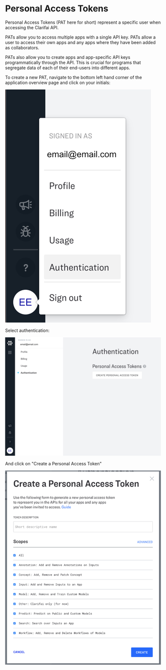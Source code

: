 # Personal Access Tokens

Personal Access Tokens \(PAT here for short\) represent a specific user when accessing the Clarifai API.

PATs allow you to access multiple apps with a single API key. PATs allow a user to access their own apps and any apps where they have been added as collaborators.

PATs also allow you to create apps and app-specific API keys programmatically through the API. This is crucial for programs that segregate data of each of their end-users into different apps.

To create a new PAT, navigate to the bottom left hand corner of the application overview page and click on your initials:

![](../../.gitbook/assets/navigate_authentication%20%282%29%20%282%29%20%283%29%20%284%29%20%284%29%20%284%29%20%283%29%20%281%29%20%284%29.jpg)

Select authentication:

![](../../.gitbook/assets/authentication_screen%20%282%29%20%282%29%20%283%29%20%284%29%20%284%29%20%284%29%20%284%29%20%287%29%20%281%29.jpg)

And click on "Create a Personal Access Token"

![](../../.gitbook/assets/create_pat%20%282%29%20%282%29%20%283%29%20%284%29%20%284%29%20%284%29%20%284%29%20%287%29%20%286%29.jpg)

